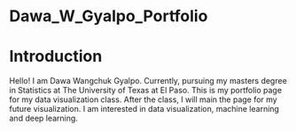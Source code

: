 # Dawa_W_Gyalpo_Portfolio

# Introduction
Hello! I am Dawa Wangchuk Gyalpo. Currently, pursuing my masters degree in Statistics at The University of Texas at El Paso. This is my portfolio page for my data visualization class. After the class, I will main the page for my future visualization. I am interested in data visualization, machine learning and deep learning. 

